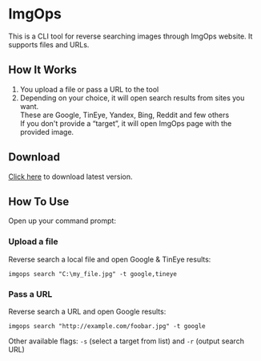 # ImgOps

This is a CLI tool for reverse searching images through ImgOps website.
It supports files and URLs.

## How It Works

1. You upload a file or pass a URL to the tool
2. Depending on your choice, it will open search results from sites you want.  
  These are Google, TinEye, Yandex, Bing, Reddit and few others  
  If you don't provide a “target”, it will open ImgOps page with the provided image.

## Download

[Click here](https://github.com/dogancelik/imgops/releases/latest) to download latest version.

## How To Use

Open up your command prompt:

### Upload a file

Reverse search a local file and open Google & TinEye results:

```batch
imgops search "C:\my_file.jpg" -t google,tineye
```

### Pass a URL

Reverse search a URL and open Google results:

```batch
imgops search "http://example.com/foobar.jpg" -t google
```

Other available flags: `-s` (select a target from list) and `-r` (output search URL)
